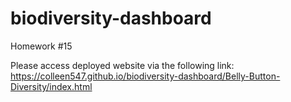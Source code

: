 # biodiversity-dashboard

Homework #15

Please access deployed website via the following link: https://colleen547.github.io/biodiversity-dashboard/Belly-Button-Diversity/index.html
